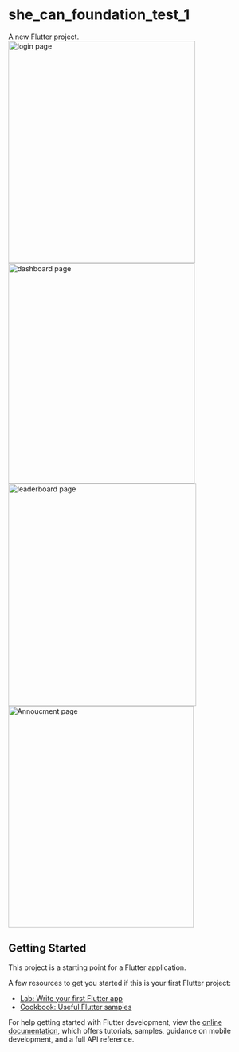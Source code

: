 # she_can_foundation_test_1

A new Flutter project.
<img width="375" height="446" alt="login page" src="https://github.com/user-attachments/assets/989bf23a-1b58-4d88-9b91-221e08eb6b55" />
<img width="374" height="442" alt="dashboard page" src="https://github.com/user-attachments/assets/1e01bd44-7b14-4daa-a8ca-5d8335245f35" />
<img width="377" height="446" alt="leaderboard page" src="https://github.com/user-attachments/assets/5a898e1f-27fa-41a7-954d-cad8ee34a763" />
<img width="372" height="444" alt="Annoucment page" src="https://github.com/user-attachments/assets/109f75e2-b658-4213-b8a8-7f30a96319e5" />


## Getting Started

This project is a starting point for a Flutter application.

A few resources to get you started if this is your first Flutter project:

- [Lab: Write your first Flutter app](https://docs.flutter.dev/get-started/codelab)
- [Cookbook: Useful Flutter samples](https://docs.flutter.dev/cookbook)

For help getting started with Flutter development, view the
[online documentation](https://docs.flutter.dev/), which offers tutorials,
samples, guidance on mobile development, and a full API reference.

